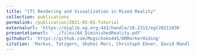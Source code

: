 ```yaml
---
title: "[T] Rendering and Visualization in Mixed Reality"
collection: publications
permalink: /publication/2021-05-EG-Tutorial
externalurl: 'https://diglib.eg.org:443/handle/10.2312/egt20211036'
presentationurl: '../files/A4_DiminishedReality.pdf'
githuburl: 'https://github.com/Mugichoko445/DRMarkerHiding'
citation: 'Markus, Tatzgern, Shohei Mori, Christoph Ebner, David Mandl, Kasper Ladefoged, Peter Mohr, and Denis Kalkofen, &quot;Rendering and Visualization in Mixed Reality&quot; <i>Eurographics 2021 - Tutorials</i> (2021.05)'
---
```


<!--
externalurl: 'url'
paperurl: 'url'
youtubeurl: 'url'
presentationurl: 'url'
githuburl: 'url'
note: blah blah
-->